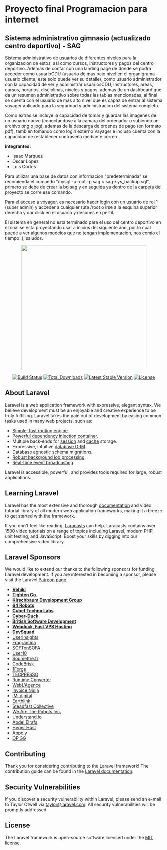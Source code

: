 <h1> Proyecto final Programacion para internet </h1>
<h2> Sistema administrativo gimnasio (actualizado centro deportivo) - SAG </h2>
<p> Sistema administrativo de usuarios de diferentes niveles para la organizacion de estos, asi como cursos, instructores y pagos del centro deportivo.
    Ademas de contar con una landing page de donde se podra acceder como usuarioCDU (usuario de mas bajo nivel en el organigrama - usuario cliente, este solo puede ver su detalle), como usuario administrador con la capacidad de ver y administrar usuariosCDU, instructores, areas, cursos, horarios, disciplinas, niveles y pagos, ademas de un dashboard que da un 
    resumen administrativo sobre todas las tablas mencionadas, al final se cuenta con el usuario de mas alto nivel que es capaz de entrar al sistema voyager aplicado para la seguridad y administracion del sistema completo. </p>
<p> Como extras se incluye la capacidad de tomar y guardar las imagenes de un usuario nuevo (conectandose a la camara del ordenador o subiendo un archivo png o jpg), ademas de la descarga de ordenes de pago (en formato pdf), tambien tomando como login externo Vayager e incluso cuenta con la capacidad de restablecer contraseña mediante correo. </p>
<p><b> integrantes: </b></p>
<ul>
<li> Isaac Marquez </li>
<li> Oscar Lopez </li>
<li> Luis Cortes </li>
</ul>
<p> Para utilizar una base de datos con informacion "predeterminada" se recomienda el comando "mysql -u root -p sag < sag-sys_backup.sql", primero se debe de crear la bd sag y en seguida ya dentro de la carpeta del proyecto se corre ese comando.</p>
<p> Para el acceso a voyager, es necesario hacer login con un usuario de rol 1 (super admin) y acceder a cualquier ruta /root o irse a la esquina superior derecha y dar click en el usuario y despues en perfil. </p>
<p> El sistema en general no esta terminado para el uso del centro deportivo en el cual se esta proyectando usar a inicios del siguiente año, por lo cual puede a ver algunos modelos que no tengan implementacion, nos comio el tiempo :(, saludos.</p>


<p align="center"><img src="https://res.cloudinary.com/dtfbvvkyp/image/upload/v1566331377/laravel-logolockup-cmyk-red.svg" width="400"></p>

<p align="center">
<a href="https://travis-ci.org/laravel/framework"><img src="https://travis-ci.org/laravel/framework.svg" alt="Build Status"></a>
<a href="https://packagist.org/packages/laravel/framework"><img src="https://poser.pugx.org/laravel/framework/d/total.svg" alt="Total Downloads"></a>
<a href="https://packagist.org/packages/laravel/framework"><img src="https://poser.pugx.org/laravel/framework/v/stable.svg" alt="Latest Stable Version"></a>
<a href="https://packagist.org/packages/laravel/framework"><img src="https://poser.pugx.org/laravel/framework/license.svg" alt="License"></a>
</p>

## About Laravel

Laravel is a web application framework with expressive, elegant syntax. We believe development must be an enjoyable and creative experience to be truly fulfilling. Laravel takes the pain out of development by easing common tasks used in many web projects, such as:

- [Simple, fast routing engine](https://laravel.com/docs/routing).
- [Powerful dependency injection container](https://laravel.com/docs/container).
- Multiple back-ends for [session](https://laravel.com/docs/session) and [cache](https://laravel.com/docs/cache) storage.
- Expressive, intuitive [database ORM](https://laravel.com/docs/eloquent).
- Database agnostic [schema migrations](https://laravel.com/docs/migrations).
- [Robust background job processing](https://laravel.com/docs/queues).
- [Real-time event broadcasting](https://laravel.com/docs/broadcasting).

Laravel is accessible, powerful, and provides tools required for large, robust applications.

## Learning Laravel

Laravel has the most extensive and thorough [documentation](https://laravel.com/docs) and video tutorial library of all modern web application frameworks, making it a breeze to get started with the framework.

If you don't feel like reading, [Laracasts](https://laracasts.com) can help. Laracasts contains over 1500 video tutorials on a range of topics including Laravel, modern PHP, unit testing, and JavaScript. Boost your skills by digging into our comprehensive video library.

## Laravel Sponsors

We would like to extend our thanks to the following sponsors for funding Laravel development. If you are interested in becoming a sponsor, please visit the Laravel [Patreon page](https://patreon.com/taylorotwell).

- **[Vehikl](https://vehikl.com/)**
- **[Tighten Co.](https://tighten.co)**
- **[Kirschbaum Development Group](https://kirschbaumdevelopment.com)**
- **[64 Robots](https://64robots.com)**
- **[Cubet Techno Labs](https://cubettech.com)**
- **[Cyber-Duck](https://cyber-duck.co.uk)**
- **[British Software Development](https://www.britishsoftware.co)**
- **[Webdock, Fast VPS Hosting](https://www.webdock.io/en)**
- **[DevSquad](https://devsquad.com)**
- [UserInsights](https://userinsights.com)
- [Fragrantica](https://www.fragrantica.com)
- [SOFTonSOFA](https://softonsofa.com/)
- [User10](https://user10.com)
- [Soumettre.fr](https://soumettre.fr/)
- [CodeBrisk](https://codebrisk.com)
- [1Forge](https://1forge.com)
- [TECPRESSO](https://tecpresso.co.jp/)
- [Runtime Converter](http://runtimeconverter.com/)
- [WebL'Agence](https://weblagence.com/)
- [Invoice Ninja](https://www.invoiceninja.com)
- [iMi digital](https://www.imi-digital.de/)
- [Earthlink](https://www.earthlink.ro/)
- [Steadfast Collective](https://steadfastcollective.com/)
- [We Are The Robots Inc.](https://watr.mx/)
- [Understand.io](https://www.understand.io/)
- [Abdel Elrafa](https://abdelelrafa.com)
- [Hyper Host](https://hyper.host)
- [Appoly](https://www.appoly.co.uk)
- [OP.GG](https://op.gg)

## Contributing

Thank you for considering contributing to the Laravel framework! The contribution guide can be found in the [Laravel documentation](https://laravel.com/docs/contributions).

## Security Vulnerabilities

If you discover a security vulnerability within Laravel, please send an e-mail to Taylor Otwell via [taylor@laravel.com](mailto:taylor@laravel.com). All security vulnerabilities will be promptly addressed.

## License

The Laravel framework is open-source software licensed under the [MIT license](https://opensource.org/licenses/MIT).
